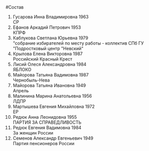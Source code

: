 #Состав
1. Гусарова Инна Владимировна 1963   
    СР
2. Ефанов Аркадий Петрович 1953   
    КПРФ
3. Каблукова Светлана Юрьевна 1979   
    "собрание избирателей по месту работы - коллектив СПб ГУ "Подростковый центр "Невский"
4. Крылова Елена Викторовна 1987   
    Российский Красный Крест
5. Лисий Олеся Александровна 1984   
    ЯБЛОКО
6. Майорова Татьяна Вадимовна 1987   
    Чернобыль-Нева
7. Майорова Татьяна Ивановна 1949   
    Апрель
8. Малинина Марина Анатольевна 1956   
    ЛДПР
9. Мартышева Евгения Михайловна 1972   
    ЕР
10. Редюк Анна Леонидовна 1955   
    ПАРТИЯ ЗА СПРАВЕДЛИВОСТЬ
11. Редюк Евгения Вадимовна 1984   
    За женщин России
12. Семенов Александр Евгеньевич 1949   
    Партия пенсионеров России
